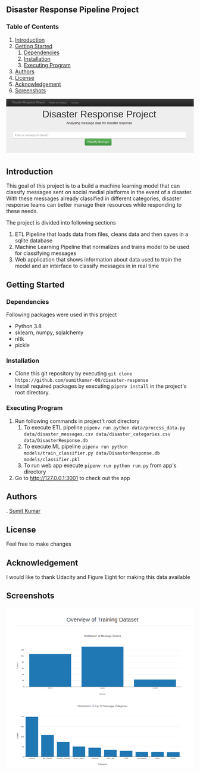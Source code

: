 ## Disaster Response Pipeline Project

### Table of Contents
1. [Introduction](#Installation)
2. [Getting Started](#GetStarted)
    1. [Dependencies](#Dependencies)
    2. [Installation](#Installation)
    3. [Executing Program](#Execution)
3. [Authors](#Authors)
4. [License](#License)
5. [Acknowledgement](#Acknowledgement)
6. [Screenshots](#Screenshots)


![Header](static/images/classify_message.png)
## Introduction <a name='Installation'></a>
This goal of this project is to a build a machine learning model that can classify messages
sent on social medial platforms in the event of a disaster. With these messages already classified 
in different categories, disaster response teams can better manage their resources while responding
to these needs.

The project is divided into following sections
1. ETL Pipeline that loads data from files, cleans data and then saves in a sqlite database
2. Machine Learning Pipeline that normalizes and trains model to be used for classifying messages
3. Web application that shows information about data used to train the model and an interface to 
classify messages in in real time
## Getting Started <a name='GetStarted'></a>
### Dependencies <a name='Dependencies'></a>
Following packages were used in this project
* Python 3.8
* sklearn, numpy, sqlalchemy
* nltk
* pickle

### Installation <a name='Installation'></a>
* Clone this git repository by executing `git clone https://github.com/sumitkumar-00/disaster-response`
* Install required packages by executing `pipenv install` in the project's root directory. 
### Executing Program <a name='Execution'></a>
1. Run following commands in project't root directory
   1. To execute ETL pipeline `pipenv run python data/process_data.py data/disaster_messages.csv data/disaster_categories.csv data/DisasterResponse.db`
   2. To execute ML pipeline `pipenv run python models/train_classifier.py data/DisasterResponse.db models/classifier.pkl`
   3. To run web app execute `pipenv run python run.py` from app's directory
2. Go to http://127.0.0.1:3001 to check out the app 
## Authors <a name='Authors'></a>
. [Sumit Kumar](https://github.com/sumitkumar-00)
## License <a name='License'></a>
Feel free to make changes
## Acknowledgement <a name='Acknowledgement'></a>
I would like to thank Udacity and Figure Eight for making this data available
## Screenshots <a name='Screenshots'></a>         
![charts](static/images/charts.png)